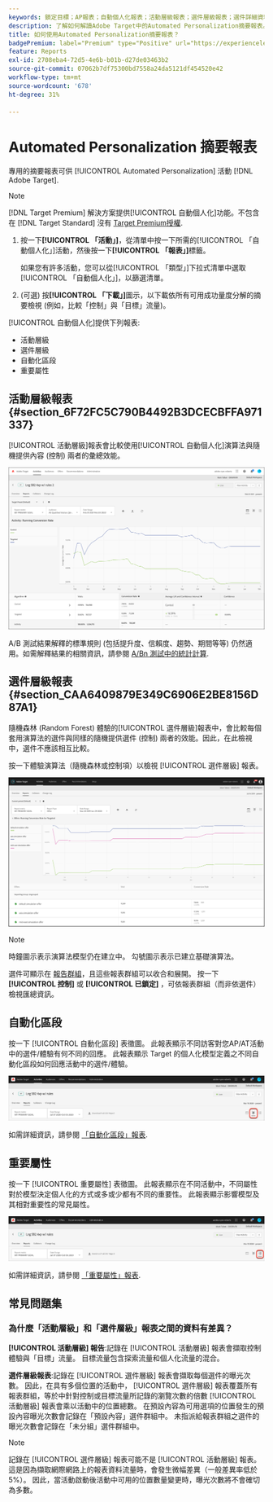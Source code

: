 ```yaml
---
keywords: 鎖定目標；AP報表；自動個人化報表；活動層級報表；選件層級報表；選件詳細資料報表；faq
description: 了解如何解讀Adobe Target中的Automated Personalization摘要報表。 您可以從此報表切換至「自動化區段」和「重要屬性」報表。
title: 如何使用Automated Personalization摘要報表？
badgePremium: label="Premium" type="Positive" url="https://experienceleague.adobe.com/docs/target/using/introduction/intro.html?lang=en#premium newtab=true" tooltip="See what's included in Target Premium."
feature: Reports
exl-id: 2708eba4-72d5-4e6b-b01b-d27de03463b2
source-git-commit: 07062b7df75300bd7558a24da5121df454520e42
workflow-type: tm+mt
source-wordcount: '678'
ht-degree: 31%

---
```


# Automated Personalization 摘要報表

專用的摘要報表可供 [!UICONTROL Automated Personalization] 活動 [!DNL Adobe Target].

>[!NOTE]
>
>[!DNL Target Premium] 解決方案提供[!UICONTROL 自動個人化]功能。不包含在 [!DNL Target Standard] 沒有 [Target Premium授權](/help/main/c-intro/intro.md#premium).

1. 按一下&#x200B;**[!UICONTROL 「活動」]**，從清單中按一下所需的[!UICONTROL 「自動個人化」]活動，然後按一下&#x200B;**[!UICONTROL 「報表」]**&#x200B;標籤。

   如果您有許多活動，您可以從[!UICONTROL 「類型」]下拉式清單中選取[!UICONTROL 「自動個人化」]，以篩選清單。

1. (可選) 按&#x200B;**[!UICONTROL 「下載」]**&#x200B;圖示，以下載依所有可用成功量度分解的摘要檢視 (例如，比較「控制」與「目標」流量)。

[!UICONTROL 自動個人化]提供下列報表:

* 活動層級
* 選件層級
* 自動化區段
* 重要屬性

## 活動層級報表 {#section_6F72FC5C790B4492B3DCECBFFA971337}

[!UICONTROL 活動層級]報表會比較使用[!UICONTROL 自動個人化]演算法與隨機提供內容 (控制) 兩者的彙總效能。

![活動層級報表](/help/main/c-reports/assets/box_plot_ap.png)

A/B 測試結果解釋的標準規則 (包括提升度、信賴度、趨勢、期間等等) 仍然適用。如需解釋結果的相關資訊，請參閱 [A/Bn 測試中的統計計算](/help/main/c-reports/statistical-methodology/statistical-calculations.md).

## 選件層級報表 {#section_CAA6409879E349C6906E2BE8156D87A1}

隨機森林 (Random Forest) 體驗的[!UICONTROL 選件層級]報表中，會比較每個套用演算法的選件與同樣的隨機提供選件 (控制) 兩者的效能。因此，在此檢視中，選件不應該相互比較。

按一下體驗演算法（隨機森林或控制項）以檢視 [!UICONTROL 選件層級] 報表。

![Adobe Target中的選件層級報表](/help/main/c-reports/assets/ap_OfferLevelRpt.png)

>[!NOTE]
>
>時鐘圖示表示演算法模型仍在建立中。 勾號圖示表示已建立基礎演算法。

選件可顯示在 [報告群組](/help/main/c-activities/t-automated-personalization/offer-reporting-groups-in-automated-personalization.md)，且這些報表群組可以收合和展開。 按一下 **[!UICONTROL 控制]** 或 **[!UICONTROL 已鎖定]** ，可依報表群組（而非依選件）檢視匯總資訊。

## 自動化區段

按一下 [!UICONTROL 自動化區段] 表徵圖。 此報表顯示不同訪客對您AP/AT活動中的選件/體驗有何不同的回應。 此報表顯示 Target 的個人化模型定義之不同自動化區段如何回應活動中的選件/體驗。

![「自動化區段」圖示](/help/main/c-reports/assets/icon-automated-sements-ap.png)

如需詳細資訊，請參閱 [「自動化區段」報表](/help/main/c-reports/c-personalization-insights-reports/automated-segments-report.md).

## 重要屬性

按一下 [!UICONTROL 重要屬性] 表徵圖。 此報表顯示在不同活動中，不同屬性對於模型決定個人化的方式或多或少都有不同的重要性。 此報表顯示影響模型及其相對重要性的常見屬性。

![「重要屬性」表徵圖](/help/main/c-reports/assets/icon-important-attributes-ap.png)

如需詳細資訊，請參閱 [「重要屬性」報表](/help/main/c-reports/c-personalization-insights-reports/important-attributes-report.md).

## 常見問題集

### 為什麼「活動層級」和「選件層級」報表之間的資料有差異？

**[!UICONTROL 活動層級] 報告**:記錄在 [!UICONTROL 活動層級] 報表會擷取控制體驗與「目標」流量。 目標流量包含探索流量和個人化流量的混合。

**選件層級報表**:記錄在 [!UICONTROL 選件層級] 報表會擷取每個選件的曝光次數。 因此，在具有多個位置的活動中， [!UICONTROL 選件層級] 報表覆蓋所有報表群組，等於中針對控制或目標流量所記錄的瀏覽次數的倍數 [!UICONTROL 活動層級] 報表會乘以活動中的位置總數。 在預設內容為可用選項的位置發生的預設內容曝光次數會記錄在「預設內容」選件群組中。 未指派給報表群組之選件的曝光次數會記錄在「未分組」選件群組中。

>[!NOTE]
>
>記錄在 [!UICONTROL 選件層級] 報表可能不是 [!UICONTROL 活動層級] 報表。 這是因為擷取網際網路上的報表資料流量時，會發生微幅差異（一般差異率低於5%）。 因此，當活動啟動後活動中可用的位置數量變更時，曝光次數將不會確切為多數。
